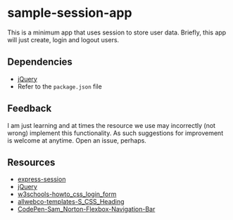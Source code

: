 # sample-session-app

This is a minimum app that uses session to store user data. Briefly, this app will just create, login and logout users.


## Dependencies

* [jQuery][jQuery-url]
* Refer to the `package.json` file


## Feedback

I am just learning and at times the resource we use may incorrectly (not wrong) implement this functionality. As such suggestions for improvement is welcome at anytime. Open an issue, perhaps.


## Resources
* [express-session][express-session-url]
* [jQuery][jQuery-url]
* [w3schools-howto_css_login_form][w3schools-howto_css_login_form-url]
* [allwebco-templates-S_CSS_Heading][allwebco-templates-S_CSS_Heading-url]
* [CodePen-Sam_Norton-Flexbox-Navigation-Bar][CodePen-Sam_Norton-Flexbox-Navigation-Bar-url]



#
[express-session-url]:https://www.npmjs.com/package/express-session
[jQuery-url]:https://jquery.com/download/
[w3schools-howto_css_login_form-url]:https://www.w3schools.com/howto/howto_css_login_form.asp
[allwebco-templates-S_CSS_Heading-url]:https://www.allwebco-templates.com/support/S_CSS_Heading.htm
[CodePen-Sam_Norton-Flexbox-Navigation-Bar-url]:https://codepen.io/samnorton/pen/zBYMJG
